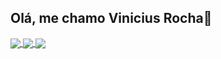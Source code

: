 ## Olá, me chamo Vinicius Rocha👋
<div style="display: inline_block;">
  <a href="https://github.com/ViniciusRock">
  <img src="https://img.shields.io/wordpress/plugin/required-php/:slug" align="center">
  <img src="https://img.shields.io/badge/PYTHON-E34F26?style=for-the-badge&logo=python&logoColor=white" align="center">
  <img src="https://img.shields.io/badge/C%2B%2B-00599C?logo=c%2B%2B&logoColor=white&style=for-the-badge" align="center">
</div>
